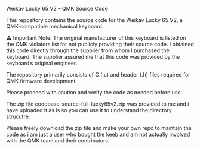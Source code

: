 Weikav Lucky 65 V2 – QMK Source Code

This repository contains the source code for the Weikav Lucky 65 V2, a QMK-compatible mechanical keyboard.

⚠️ Important Note:
The original manufacturer of this keyboard is listed on the QMK violators list for not publicly providing their source code. I obtained this code directly through the supplier from whom I purchased the keyboard. The supplier assured me that this code was provided by the keyboard’s original engineer.

The repository primarily consists of C (.c) and header (.h) files required for QMK firmware development.

Please proceed with caution and verify the code as needed before use.

The zip file codebase-source-full-lucky65v2.zip was provided to me and i have uploaded it as is so you can use it to understand the directory strucutre.

Please freely download the zip file and make your own repo to maintain the code as i am just a user who bought the keeb and am not actually involved with the QMK team and their contributors.
